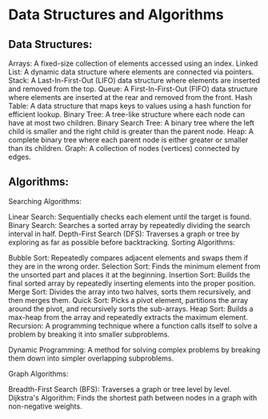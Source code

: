 
# Data Structures and Algorithms

## Data Structures:

Arrays: A fixed-size collection of elements accessed using an index.
Linked List: A dynamic data structure where elements are connected via pointers.
Stack: A Last-In-First-Out (LIFO) data structure where elements are inserted and removed from the top.
Queue: A First-In-First-Out (FIFO) data structure where elements are inserted at the rear and removed from the front.
Hash Table: A data structure that maps keys to values using a hash function for efficient lookup.
Binary Tree: A tree-like structure where each node can have at most two children.
Binary Search Tree: A binary tree where the left child is smaller and the right child is greater than the parent node.
Heap: A complete binary tree where each parent node is either greater or smaller than its children.
Graph: A collection of nodes (vertices) connected by edges.


## Algorithms:

Searching Algorithms:

Linear Search: Sequentially checks each element until the target is found.
Binary Search: Searches a sorted array by repeatedly dividing the search interval in half.
Depth-First Search (DFS): Traverses a graph or tree by exploring as far as possible before backtracking.
Sorting Algorithms:

Bubble Sort: Repeatedly compares adjacent elements and swaps them if they are in the wrong order.
Selection Sort: Finds the minimum element from the unsorted part and places it at the beginning.
Insertion Sort: Builds the final sorted array by repeatedly inserting elements into the proper position.
Merge Sort: Divides the array into two halves, sorts them recursively, and then merges them.
Quick Sort: Picks a pivot element, partitions the array around the pivot, and recursively sorts the sub-arrays.
Heap Sort: Builds a max-heap from the array and repeatedly extracts the maximum element.
Recursion: A programming technique where a function calls itself to solve a problem by breaking it into smaller subproblems.

Dynamic Programming: A method for solving complex problems by breaking them down into simpler overlapping subproblems.

Graph Algorithms:

Breadth-First Search (BFS): Traverses a graph or tree level by level.
Dijkstra's Algorithm: Finds the shortest path between nodes in a graph with non-negative weights.
